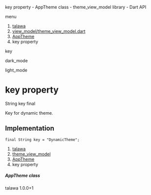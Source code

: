 




key property - AppTheme class - theme\_view\_model library - Dart API







menu

1. [talawa](../../index.html)
2. [view\_model/theme\_view\_model.dart](../../view_model_theme_view_model/view_model_theme_view_model-library.html)
3. [AppTheme](../../view_model_theme_view_model/AppTheme-class.html)
4. key property

key


dark\_mode

light\_mode




# key property


String
key
final

Key for dynamic theme.


## Implementation

```
final String key = "DynamicTheme";
```

 


1. [talawa](../../index.html)
2. [theme\_view\_model](../../view_model_theme_view_model/view_model_theme_view_model-library.html)
3. [AppTheme](../../view_model_theme_view_model/AppTheme-class.html)
4. key property

##### AppTheme class





talawa
1.0.0+1






